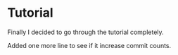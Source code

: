 # Tutorial
Finally I decided to go through the tutorial completely.

Added one more line to see if it increase commit counts.
